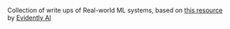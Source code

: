 Collection of write ups of Real-world ML systems, based on [this resource](https://www.evidentlyai.com/ml-system-design) by [Evidently AI](https://www.evidentlyai.com/)